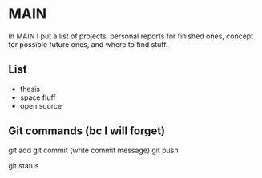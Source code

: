 # MAIN
In MAIN I put a list of projects, personal reports for finished ones, concept for possible future ones, and where to find stuff.

## List

- thesis
- space fluff 
- open source 





## Git commands (bc I will forget)

git add
git commit (write commit message)
git push

git status
